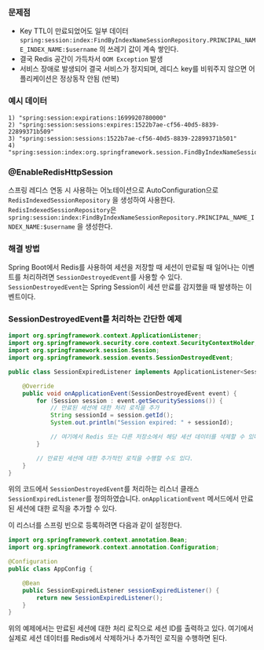 ### 문제점
- Key TTL이 만료되었어도 일부 데이터 `spring:session:index:FindByIndexNameSessionRepository.PRINCIPAL_NAME_INDEX_NAME:$username` 의 쓰레기 값이 계속 쌓인다. 
- 결국 Redis 공간이 가득차서 `OOM Exception` 발생
- 서비스 장애로 발생되어 결국 서비스가 정지되며, 레디스 key를 비워주지 않으면 어플리케이션은 정상동작 안됨 (반복)

### 예시 데이터
```
1) "spring:session:expirations:1699920780000"
2) "spring:session:sessions:expires:1522b7ae-cf56-40d5-8839-22899371b509"
3) "spring:session:sessions:1522b7ae-cf56-40d5-8839-22899371b501"
4) "spring:session:index:org.springframework.session.FindByIndexNameSessionRepository.PRINCIPAL_NAME_INDEX_NAME:3194660"
```

### @EnableRedisHttpSession 
스프링 레디스 연동 시 사용하는 어노테이션으로 AutoConfiguration으로 `RedisIndexedSessionRepository` 을 생성하여 사용한다.
`RedisIndexedSessionRepository`은 `spring:session:index:FindByIndexNameSessionRepository.PRINCIPAL_NAME_INDEX_NAME:$username` 을 생성한다.

### 해결 방법
Spring Boot에서 Redis를 사용하여 세션을 저장할 때 세션이 만료될 때 일어나는 이벤트를 처리하려면 `SessionDestroyedEvent`를 사용할 수 있다. 
`SessionDestroyedEvent`는 Spring Session이 세션 만료를 감지했을 때 발생하는 이벤트이다.

### SessionDestroyedEvent를 처리하는 간단한 예제
```java
import org.springframework.context.ApplicationListener;
import org.springframework.security.core.context.SecurityContextHolder;
import org.springframework.session.Session;
import org.springframework.session.events.SessionDestroyedEvent;

public class SessionExpiredListener implements ApplicationListener<SessionDestroyedEvent> {

    @Override
    public void onApplicationEvent(SessionDestroyedEvent event) {
        for (Session session : event.getSecuritySessions()) {
            // 만료된 세션에 대한 처리 로직을 추가
            String sessionId = session.getId();
            System.out.println("Session expired: " + sessionId);

            // 여기에서 Redis 또는 다른 저장소에서 해당 세션 데이터를 삭제할 수 있다.
        }

        // 만료된 세션에 대한 추가적인 로직을 수행할 수도 있다.
    }
}
```
위의 코드에서 `SessionDestroyedEvent`를 처리하는 리스너 클래스 `SessionExpiredListener`를 정의하였습니다. `onApplicationEvent` 메서드에서 만료된 세션에 대한 로직을 추가할 수 있다.

이 리스너를 스프링 빈으로 등록하려면 다음과 같이 설정한다.
```java
import org.springframework.context.annotation.Bean;
import org.springframework.context.annotation.Configuration;

@Configuration
public class AppConfig {

    @Bean
    public SessionExpiredListener sessionExpiredListener() {
        return new SessionExpiredListener();
    }
}
```
위의 예제에서는 만료된 세션에 대한 처리 로직으로 세션 ID를 출력하고 있다. 여기에서 실제로 세션 데이터를 Redis에서 삭제하거나 추가적인 로직을 수행하면 된다.
